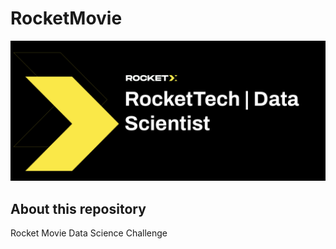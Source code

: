 # RocketMovie

<div style="text-align:center"><img src="/assets/logo.png" /></div>

## About this repository

Rocket Movie Data Science Challenge



